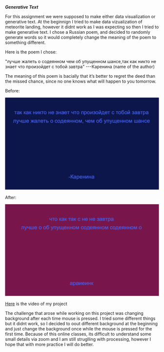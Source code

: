 ***Generative Text***

For this assignment we were supposed to make either data visualization or generative text. At the beginnign I tried to make data vizualization of meteorite landing, however it didnt work as I was expecting so then I tried to make generative text. I chose a Russian poem, and decided to randomly generate words so it would completely change the meaning of the poem to something different. 

Here is the poem I chose: 

"лучше жалеть о содеянном чем об упущенном шансе,так как никто не знает что произойдет с тобой завтра"
 ---Каренина (name of the author)
 
The meaning of this poem is bacially that it’s better to regret the deed than the missed chance, since no one knows what will happen to you tomorrow. 

 Before:
 
 ![](photo1.png)
  
 After:
 
 ![](photo2.png)
 
 
[Here](https://youtu.be/Dp9oBNTKKnw) is the video of my project
 

 
The challenge that arose while working on this project was changing background after each time mouse is pressed. I tried some different things but it didnt work, so I decided to oout different background at the beginning and just change the background once while the mouse is pressed for the first time. 
Because of this online classes, its difficult to understand some small details via zoom and I am still struglling with processing, however I hope that with more practice I will do better. 
